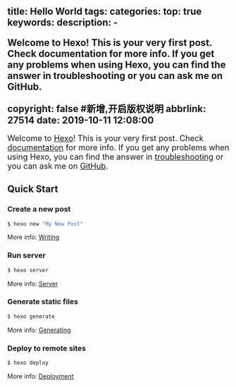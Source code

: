 title: Hello World
tags:
categories:
top: true
keywords:
description:
    - <p>Welcome to Hexo! This is your very first post. Check documentation for more info. If you get any problems when using Hexo, you can find the answer in troubleshooting or you can ask me on GitHub.</p>
copyright: false #新增,开启版权说明
abbrlink: 27514
date: 2019-10-11 12:08:00
---
<font size=4>Welcome to [Hexo](https://hexo.io/)! This is your very first post. Check [documentation](https://hexo.io/docs/) for more info. If you get any problems when using Hexo, you can find the answer in [troubleshooting](https://hexo.io/docs/troubleshooting.html) or you can ask me on [GitHub](https://github.com/hexojs/hexo/issues).</font>
## Quick Start

### Create a new post

``` bash
$ hexo new "My New Post"
```

More info: [Writing](https://hexo.io/docs/writing.html)

### Run server

``` bash
$ hexo server
```

More info: [Server](https://hexo.io/docs/server.html)

### Generate static files

``` bash
$ hexo generate
```

More info: [Generating](https://hexo.io/docs/generating.html)

### Deploy to remote sites

``` bash
$ hexo deploy
```

More info: [Deployment](https://hexo.io/docs/deployment.html)

